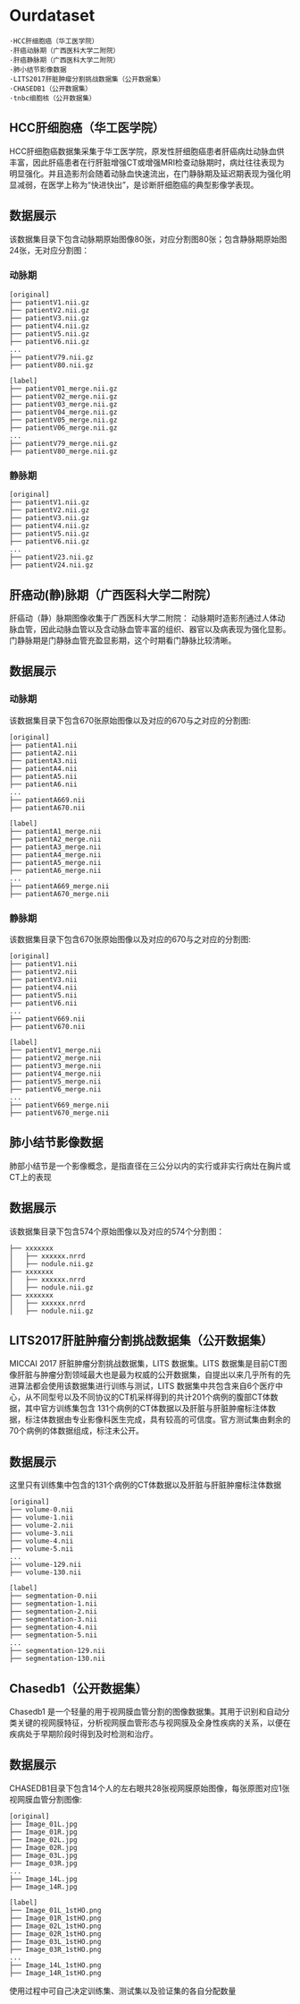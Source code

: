 # Ourdataset

```
·HCC肝细胞癌（华工医学院）
·肝癌动脉期（广西医科大学二附院）
·肝癌静脉期（广西医科大学二附院）
·肺小结节影像数据
·LITS2017肝脏肿瘤分割挑战数据集（公开数据集）
·CHASEDB1（公开数据集）
·tnbc细胞核（公开数据集）
```
## HCC肝细胞癌（华工医学院）
  HCC肝细胞癌数据集采集于华工医学院，原发性肝细胞癌患者肝癌病灶动脉血供丰富，因此肝癌患者在行肝脏增强CT或增强MRI检查动脉期时，病灶往往表现为明显强化。并且造影剂会随着动脉血快速流出，在门静脉期及延迟期表现为强化明显减弱，在医学上称为“快进快出”，是诊断肝细胞癌的典型影像学表现。
## 数据展示
  该数据集目录下包含动脉期原始图像80张，对应分割图80张；包含静脉期原始图24张，无对应分割图：
  ### 动脉期
```
[original] 
├── patientV1.nii.gz
├── patientV2.nii.gz
├── patientV3.nii.gz
├── patientV4.nii.gz
├── patientV5.nii.gz
├── patientV6.nii.gz
...
├── patientV79.nii.gz
├── patientV80.nii.gz
```  
```
[label] 
├── patientV01_merge.nii.gz
├── patientV02_merge.nii.gz
├── patientV03_merge.nii.gz
├── patientV04_merge.nii.gz
├── patientV05_merge.nii.gz
├── patientV06_merge.nii.gz
...
├── patientV79_merge.nii.gz
├── patientV80_merge.nii.gz
```
### 静脉期
```
[original] 
├── patientV1.nii.gz
├── patientV2.nii.gz
├── patientV3.nii.gz
├── patientV4.nii.gz
├── patientV5.nii.gz
├── patientV6.nii.gz
...
├── patientV23.nii.gz
├── patientV24.nii.gz
```  

## 肝癌动(静)脉期（广西医科大学二附院）
  肝癌动（静）脉期图像收集于广西医科大学二附院：
  动脉期时造影剂通过人体动脉血管，因此动脉血管以及含动脉血管丰富的组织、器官以及病表现为强化显影。
  门静脉期是门静脉血管充盈显影期，这个时期看门静脉比较清晰。
  ## 数据展示
  ### 动脉期
   该数据集目录下包含670张原始图像以及对应的670与之对应的分割图:
```
[original] 
├── patientA1.nii
├── patientA2.nii
├── patientA3.nii
├── patientA4.nii
├── patientA5.nii
├── patientA6.nii
...
├── patientA669.nii
├── patientA670.nii
```  
```
[label] 
├── patientA1_merge.nii
├── patientA2_merge.nii
├── patientA3_merge.nii
├── patientA4_merge.nii
├── patientA5_merge.nii
├── patientA6_merge.nii
...
├── patientA669_merge.nii
├── patientA670_merge.nii
```
### 静脉期
该数据集目录下包含670张原始图像以及对应的670与之对应的分割图:
```
[original] 
├── patientV1.nii
├── patientV2.nii
├── patientV3.nii
├── patientV4.nii
├── patientV5.nii
├── patientV6.nii
...
├── patientV669.nii
├── patientV670.nii
```  
```
[label] 
├── patientV1_merge.nii
├── patientV2_merge.nii
├── patientV3_merge.nii
├── patientV4_merge.nii
├── patientV5_merge.nii
├── patientV6_merge.nii
...
├── patientV669_merge.nii
├── patientV670_merge.nii
```
## 肺小结节影像数据
肺部小结节是一个影像概念，是指直径在三公分以内的实行或非实行病灶在胸片或CT上的表现
## 数据展示
  该数据集目录下包含574个原始图像以及对应的574个分割图：

```
├── xxxxxxx     
│   ├── xxxxxx.nrrd
│   ├── nodule.nii.gz
├── xxxxxxx       
│   ├── xxxxxx.nrrd
│   ├── nodule.nii.gz
├── xxxxxxx       
│   ├── xxxxxx.nrrd
│   ├── nodule.nii.gz
```
## LITS2017肝脏肿瘤分割挑战数据集（公开数据集）

MICCAI 2017 肝脏肿瘤分割挑战数据集，LITS 数据集。LITS 数据集是目前CT图像肝脏与肿瘤分割领域最大也是最为权威的公开数据集，自提出以来几乎所有的先进算法都会使用该数据集进行训练与测试，LITS 数据集中共包含来自6个医疗中心，从不同型号以及不同协议的CT机采样得到的共计201个病例的腹部CT体数据，其中官方训练集包含 131个病例的CT体数据以及肝脏与肝脏肿瘤标注体数据，标注体数据由专业影像科医生完成，具有较高的可信度。官方测试集由剩余的70个病例的体数据组成，标注未公开。
## 数据展示
 这里只有训练集中包含的131个病例的CT体数据以及肝脏与肝脏肿瘤标注体数据
```
[original] 
├── volume-0.nii
├── volume-1.nii
├── volume-2.nii
├── volume-3.nii
├── volume-4.nii
├── volume-5.nii
...
├── volume-129.nii
├── volume-130.nii
```  
```
[label] 
├── segmentation-0.nii
├── segmentation-1.nii
├── segmentation-2.nii
├── segmentation-3.nii
├── segmentation-4.nii
├── segmentation-5.nii
...
├── segmentation-129.nii
├── segmentation-130.nii
```
## Chasedb1（公开数据集）
  Chasedb1 是一个轻量的用于视网膜血管分割的图像数据集。其用于识别和自动分类关键的视网膜特征，分析视网膜血管形态与视网膜及全身性疾病的关系，以便在疾病处于早期阶段时得到及时检测和治疗。
## 数据展示
  CHASEDB1目录下包含14个人的左右眼共28张视网膜原始图像，每张原图对应1张视网膜血管分割图像:
```
[original] 
├── Image_01L.jpg
├── Image_01R.jpg
├── Image_02L.jpg
├── Image_02R.jpg
├── Image_03L.jpg
├── Image_03R.jpg
...
├── Image_14L.jpg
├── Image_14R.jpg
```  
```
[label] 
├── Image_01L_1stHO.png
├── Image_01R_1stHO.png
├── Image_02L_1stHO.png
├── Image_02R_1stHO.png
├── Image_03L_1stHO.png
├── Image_03R_1stHO.png
...
├── Image_14L_1stHO.png
├── Image_14R_1stHO.png
```
使用过程中可自己决定训练集、测试集以及验证集的各自分配数量




